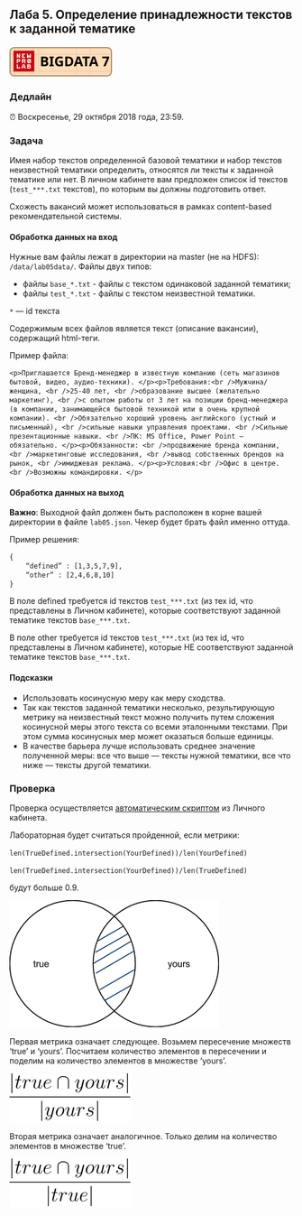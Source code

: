 ## Лаба 5. Определение принадлежности текстов к заданной тематике

##### [![New Professions Lab — Big Data 9](extra/images/npl7.svg)](https://github.com/newprolab/content_bigdata9)

### Дедлайн

⏰ Воскресенье, 29 октября 2018 года, 23:59.

### Задача

Имея набор текстов определенной базовой тематики и набор текстов неизвестной тематики определить, относятся ли тексты к заданной тематике или нет. В личном кабинете вам предложен список id текстов (`test_***.txt` текстов), по которым вы должны подготовить ответ.

Схожесть вакансий может использоваться в рамках content-based рекомендательной системы.

#### Обработка данных на вход

Нужные вам файлы лежат в директории на master (не на HDFS): `/data/lab05data/`. Файлы двух типов:

* файлы `base_*.txt` - файлы с текстом одинаковой заданной тематики;
* файлы `test_*.txt` - файлы с текстом неизвестной тематики.

`*` — id текста

Содержимым всех файлов является текст (описание вакансии), содержащий html-теги.

Пример файла:

```
<p>Приглашается Бренд-менеджер в известную компанию (сеть магазинов бытовой, видео, аудио-техники). </p><p>Требования:<br />Мужчина/женщина, <br />25-40 лет, <br />образование высшее (желательно маркетинг), <br />с опытом работы от 3 лет на позиции бренд-менеджера (в компании, занимающейся бытовой техникой или в очень крупной компании). <br />Обязательно хороший уровень английского (устный и письменный), <br />сильные навыки управления проектами. <br />Сильные презентационные навыки. <br />ПК: MS Office, Power Point – обязательно. </p><p>Обязанности: <br />продвижение бренда компании, <br />маркетинговые исследования, <br />вывод собственных брендов на рынок, <br />имиджевая реклама. </p><p>Условия:<br />Офис в центре. <br />Возможны командировки. </p>
```

#### Обработка данных на выход

**Важно**: Выходной файл должен быть расположен в корне вашей директории в файле `lab05.json`. Чекер будет брать файл именно оттуда.

Пример решения:

```
{
    “defined” : [1,3,5,7,9],
    “other” : [2,4,6,8,10]
}
```

В поле defined требуется id текстов `test_***.txt` (из тех id, что представлены в Личном кабинете), которые соответствуют заданной тематике текстов `base_***.txt`.

В поле other требуется id текстов `test_***.txt` (из тех id, что представлены в Личном кабинете), которые НЕ соответствуют заданной тематике текстов `base_***.txt`.

#### Подсказки

* Использовать косинусную меру как меру сходства.
* Так как текстов заданной тематики несколько, результирующую метрику на неизвестный текст можно получить путем сложения косинусной меры этого текста со всеми эталонными текстами. При этом сумма косинусных мер может оказаться больше единицы.
* В качестве барьера лучше использовать среднее значение полученной меры: все что выше — тексты нужной тематики, все что ниже — тексты другой тематики.

### Проверка

Проверка осуществляется [автоматическим скриптом](http://lk.newprolab.com/lab/lab05) из Личного кабинета.

Лабораторная будет считаться пройденной, если метрики: 

`len(TrueDefined.intersection(YourDefined))/len(YourDefined)`

`len(TrueDefined.intersection(YourDefined))/len(TrueDefined)`

будут больше 0.9.

![intersection](images/image1.png)

Первая метрика означает следующее. Возьмем пересечение множеств ‘true’ и ‘yours’. Посчитаем количество элементов в пересечении и поделим на количество элементов в множестве ‘yours’.

![tex1](images/lab05_tex1.svg)

Вторая метрика означает аналогичное. Только делим на количество элементов в множестве ‘true’.

![tex2](images/lab05_tex2.svg)

